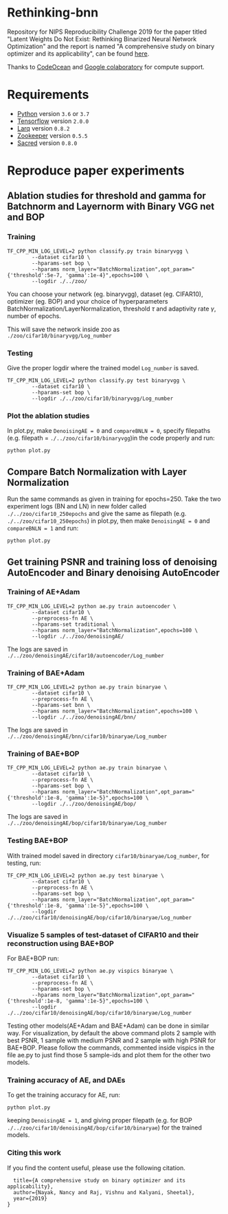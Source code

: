 # Rethinking-bnn
Repository for NIPS Reproducibility Challenge 2019 for the paper titled "Latent Weights Do Not Exist: Rethinking Binarized Neural Network Optimization" and the report is named "A comprehensive study on binary optimizer and its applicability", can be found [here](https://openreview.net/pdf?id=y53aaSM5o).


Thanks to [CodeOcean](https://codeocean.com/) and [Google colaboratory](https://colab.research.google.com/notebooks/welcome.ipynb) for compute support.

# Requirements
- [Python](https://python.org) version `3.6` or `3.7`
- [Tensorflow](https://www.tensorflow.org/install) version `2.0.0`
- [Larq](https://github.com/plumerai/larq) version `0.8.2`
- [Zookeeper](https://github.com/plumerai/zookeeper) version `0.5.5`
- [Sacred](https://github.com/IDSIA/sacred) version `0.8.0`


# Reproduce paper experiments

## Ablation studies for threshold and gamma for Batchnorm and Layernorm with Binary VGG net and BOP

### Training
```
TF_CPP_MIN_LOG_LEVEL=2 python classify.py train binaryvgg \
        --dataset cifar10 \
        --hparams-set bop \
        --hparams norm_layer="BatchNormalization",opt_param="{'threshold':5e-7, 'gamma':1e-4}",epochs=100 \ 
        --logdir ./../zoo/
```
You can choose your network (eg. binaryvgg), dataset (eg. CIFAR10), optimizer (eg. BOP) and your choice of hyperparameters BatchNormalization/LayerNormalization, threshold $\tau$ and adaptivity rate $\gamma$, number of epochs. 

This will save the network inside zoo as `./zoo/cifar10/binaryvgg/Log_number`

### Testing
Give the proper logdir where the trained model `Log_number` is saved. 
```
TF_CPP_MIN_LOG_LEVEL=2 python classify.py test binaryvgg \
        --dataset cifar10 \
        --hparams-set bop \
        --logdir ./../zoo/cifar10/binaryvgg/Log_number
```

### Plot the ablation studies
In plot.py, make `DenoisingAE = 0` and `compareBNLN = 0`, specify filepaths (e.g. filepath = `./../zoo/cifar10/binaryvgg`)in the code properly and run:
```
python plot.py 
```

## Compare Batch Normalization with Layer Normalization
Run the same commands as given in training for epochs=250. Take the two experiment logs (BN and LN) in new folder called `./../zoo/cifar10_250epochs` and give the same as filepath (e.g. `./../zoo/cifar10_250epochs`) in plot.py, then make `DenoisingAE = 0` and `compareBNLN = 1` and run:
```
python plot.py 
```

## Get training PSNR and training loss of denoising AutoEncoder and Binary denoising AutoEncoder
### Training of AE+Adam
```
TF_CPP_MIN_LOG_LEVEL=2 python ae.py train autoencoder \
        --dataset cifar10 \
        --preprocess-fn AE \
        --hparams-set traditional \
        --hparams norm_layer="BatchNormalization",epochs=100 \
        --logdir ./../zoo/denoisingAE/
```
The logs are saved in `./../zoo/denoisingAE/cifar10/autoencoder/Log_number`
### Training of BAE+Adam
```
TF_CPP_MIN_LOG_LEVEL=2 python ae.py train binaryae \
        --dataset cifar10 \
        --preprocess-fn AE \
        --hparams-set bnn \
        --hparams norm_layer="BatchNormalization",epochs=100 \
        --logdir ./../zoo/denoisingAE/bnn/
```
The logs are saved in `./../zoo/denoisingAE/bnn/cifar10/binaryae/Log_number`
### Training of BAE+BOP
```
TF_CPP_MIN_LOG_LEVEL=2 python ae.py train binaryae \
        --dataset cifar10 \
        --preprocess-fn AE \
        --hparams-set bop \
        --hparams norm_layer="BatchNormalization",opt_param="{'threshold':1e-8, 'gamma':1e-5}",epochs=100 \
        --logdir ./../zoo/denoisingAE/bop/
```
The logs are saved in `./../zoo/denoisingAE/bop/cifar10/binaryae/Log_number`


### Testing BAE+BOP
With trained model saved in directory `cifar10/binaryae/Log_number`, for testing, run:
```
TF_CPP_MIN_LOG_LEVEL=2 python ae.py test binaryae \
        --dataset cifar10 \
        --preprocess-fn AE \
        --hparams-set bop \
        --hparams norm_layer="BatchNormalization",opt_param="{'threshold':1e-8, 'gamma':1e-5}",epochs=100 \
        --logdir ./../zoo/cifar10/denoisingAE/bop/cifar10/binaryae/Log_number

```
### Visualize $5$ samples of test-dataset of CIFAR10 and their reconstruction using BAE+BOP
For BAE+BOP run:
```
TF_CPP_MIN_LOG_LEVEL=2 python ae.py vispics binaryae \
        --dataset cifar10 \
        --preprocess-fn AE \
        --hparams-set bop \
        --hparams norm_layer="BatchNormalization",opt_param="{'threshold':1e-8, 'gamma':1e-5}",epochs=100 \
        --logdir ./../zoo/cifar10/denoisingAE/bop/cifar10/binaryae/Log_number

```

Testing other models(AE+Adam and BAE+Adam) can be done in similar way. For visualization, by default the above command plots 2 sample with best PSNR, 1 sample with medium PSNR and 2 sample with high PSNR for BAE+BOP. Please follow the commands, commented inside vispics in the file ae.py to just find those 5 sample-ids and plot them for the other two models.

### Training accuracy of AE, and DAEs
To get the training accuracy for AE, run:
```
python plot.py
```
keeping `DenoisingAE = 1`, and giving proper filepath (e.g. for BOP `./../zoo/cifar10/denoisingAE/bop/cifar10/binaryae`) for the trained models.

### Citing this work
If you find the content useful, please use the following citation.
```@article{nayak2019comprehensive,
  title={A comprehensive study on binary optimizer and its applicability},
  author={Nayak, Nancy and Raj, Vishnu and Kalyani, Sheetal},
  year={2019}
}
```
